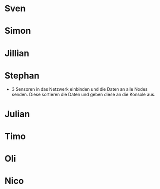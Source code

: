 # Sven

# Simon

# Jillian

# Stephan
- 3 Sensoren in das Netzwerk einbinden und die Daten an alle Nodes senden. Diese sortieren die Daten und geben diese an die Konsole aus.

# Julian

# Timo

# Oli

# Nico
